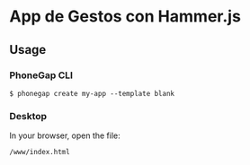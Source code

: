 # App de Gestos con Hammer.js

## Usage

### PhoneGap CLI

    $ phonegap create my-app --template blank

### Desktop

In your browser, open the file:

    /www/index.html

